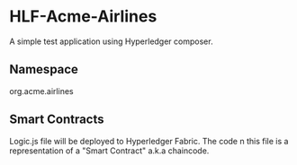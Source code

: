 # HLF-Acme-Airlines
A simple test application using Hyperledger composer.

## Namespace
org.acme.airlines


## Smart Contracts
Logic.js file will be deployed to Hyperledger Fabric. The code n this file is a representation of a "Smart Contract" a.k.a chaincode.

